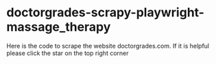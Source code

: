 # doctorgrades-scrapy-playwright-massage_therapy
Here is the code to scrape the website doctorgrades.com. If it is helpful please click the star on the top right corner
